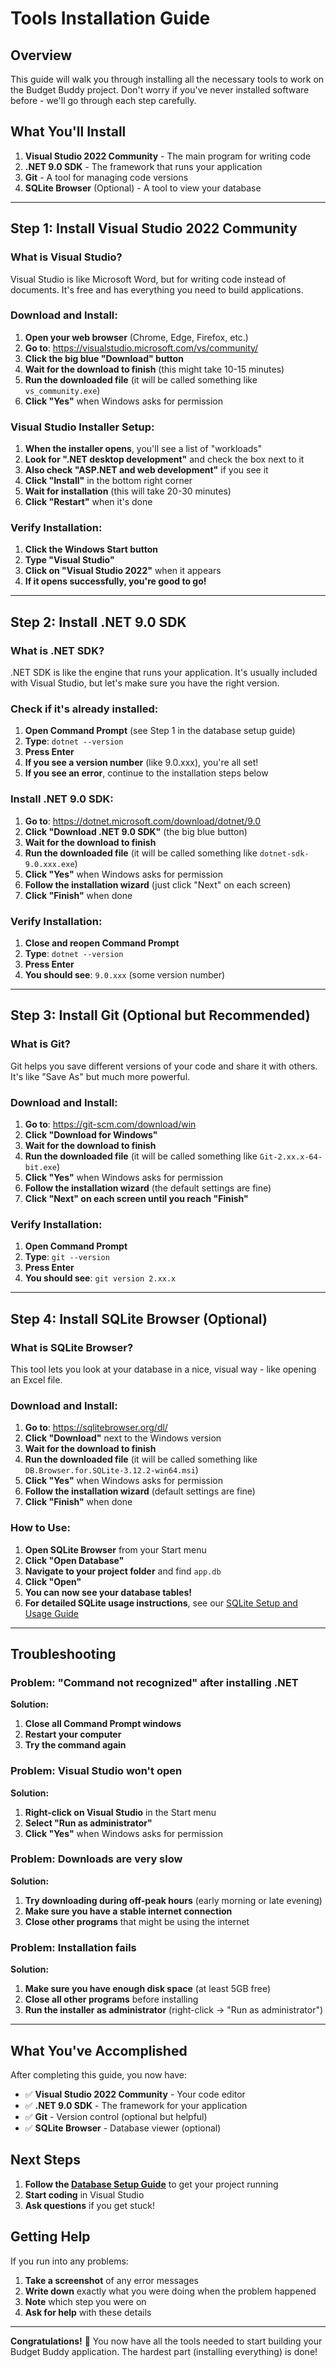 # Tools Installation Guide

## Overview

This guide will walk you through installing all the necessary tools to work on the Budget Buddy project. Don't worry if you've never installed software before - we'll go through each step carefully.

## What You'll Install

1. **Visual Studio 2022 Community** - The main program for writing code
2. **.NET 9.0 SDK** - The framework that runs your application
3. **Git** - A tool for managing code versions
4. **SQLite Browser** (Optional) - A tool to view your database

---

## Step 1: Install Visual Studio 2022 Community

### What is Visual Studio?
Visual Studio is like Microsoft Word, but for writing code instead of documents. It's free and has everything you need to build applications.

### Download and Install:
1. **Open your web browser** (Chrome, Edge, Firefox, etc.)
2. **Go to**: https://visualstudio.microsoft.com/vs/community/
3. **Click the big blue "Download" button**
4. **Wait for the download to finish** (this might take 10-15 minutes)
5. **Run the downloaded file** (it will be called something like `vs_community.exe`)
6. **Click "Yes"** when Windows asks for permission

### Visual Studio Installer Setup:
1. **When the installer opens**, you'll see a list of "workloads"
2. **Look for ".NET desktop development"** and check the box next to it
3. **Also check "ASP.NET and web development"** if you see it
4. **Click "Install"** in the bottom right corner
5. **Wait for installation** (this will take 20-30 minutes)
6. **Click "Restart"** when it's done

### Verify Installation:
1. **Click the Windows Start button**
2. **Type "Visual Studio"**
3. **Click on "Visual Studio 2022"** when it appears
4. **If it opens successfully, you're good to go!**

---

## Step 2: Install .NET 9.0 SDK

### What is .NET SDK?
.NET SDK is like the engine that runs your application. It's usually included with Visual Studio, but let's make sure you have the right version.

### Check if it's already installed:
1. **Open Command Prompt** (see Step 1 in the database setup guide)
2. **Type**: `dotnet --version`
3. **Press Enter**
4. **If you see a version number** (like 9.0.xxx), you're all set!
5. **If you see an error**, continue to the installation steps below

### Install .NET 9.0 SDK:
1. **Go to**: https://dotnet.microsoft.com/download/dotnet/9.0
2. **Click "Download .NET 9.0 SDK"** (the big blue button)
3. **Wait for the download to finish**
4. **Run the downloaded file** (it will be called something like `dotnet-sdk-9.0.xxx.exe`)
5. **Click "Yes"** when Windows asks for permission
6. **Follow the installation wizard** (just click "Next" on each screen)
7. **Click "Finish"** when done

### Verify Installation:
1. **Close and reopen Command Prompt**
2. **Type**: `dotnet --version`
3. **Press Enter**
4. **You should see**: `9.0.xxx` (some version number)

---

## Step 3: Install Git (Optional but Recommended)

### What is Git?
Git helps you save different versions of your code and share it with others. It's like "Save As" but much more powerful.

### Download and Install:
1. **Go to**: https://git-scm.com/download/win
2. **Click "Download for Windows"**
3. **Wait for the download to finish**
4. **Run the downloaded file** (it will be called something like `Git-2.xx.x-64-bit.exe`)
5. **Click "Yes"** when Windows asks for permission
6. **Follow the installation wizard** (the default settings are fine)
7. **Click "Next" on each screen until you reach "Finish"**

### Verify Installation:
1. **Open Command Prompt**
2. **Type**: `git --version`
3. **Press Enter**
4. **You should see**: `git version 2.xx.x`

---

## Step 4: Install SQLite Browser (Optional)

### What is SQLite Browser?
This tool lets you look at your database in a nice, visual way - like opening an Excel file.

### Download and Install:
1. **Go to**: https://sqlitebrowser.org/dl/
2. **Click "Download"** next to the Windows version
3. **Wait for the download to finish**
4. **Run the downloaded file** (it will be called something like `DB.Browser.for.SQLite-3.12.2-win64.msi`)
5. **Click "Yes"** when Windows asks for permission
6. **Follow the installation wizard** (default settings are fine)
7. **Click "Finish"** when done

### How to Use:
1. **Open SQLite Browser** from your Start menu
2. **Click "Open Database"**
3. **Navigate to your project folder** and find `app.db`
4. **Click "Open"**
5. **You can now see your database tables!**
6. **For detailed SQLite usage instructions**, see our [SQLite Setup and Usage Guide](../general/sqlite-setup-and-usage.md)

---

## Troubleshooting

### Problem: "Command not recognized" after installing .NET
**Solution:**
1. **Close all Command Prompt windows**
2. **Restart your computer**
3. **Try the command again**

### Problem: Visual Studio won't open
**Solution:**
1. **Right-click on Visual Studio** in the Start menu
2. **Select "Run as administrator"**
3. **Click "Yes"** when Windows asks for permission

### Problem: Downloads are very slow
**Solution:**
1. **Try downloading during off-peak hours** (early morning or late evening)
2. **Make sure you have a stable internet connection**
3. **Close other programs** that might be using the internet

### Problem: Installation fails
**Solution:**
1. **Make sure you have enough disk space** (at least 5GB free)
2. **Close all other programs** before installing
3. **Run the installer as administrator** (right-click → "Run as administrator")

---

## What You've Accomplished

After completing this guide, you now have:
- ✅ **Visual Studio 2022 Community** - Your code editor
- ✅ **.NET 9.0 SDK** - The framework for your application
- ✅ **Git** - Version control (optional but helpful)
- ✅ **SQLite Browser** - Database viewer (optional)

## Next Steps

1. **Follow the [Database Setup Guide](setup-db-connections.md)** to get your project running
2. **Start coding** in Visual Studio
3. **Ask questions** if you get stuck!

## Getting Help

If you run into any problems:
1. **Take a screenshot** of any error messages
2. **Write down** exactly what you were doing when the problem happened
3. **Note** which step you were on
4. **Ask for help** with these details

---

**Congratulations!** 🎉 You now have all the tools needed to start building your Budget Buddy application. The hardest part (installing everything) is done!

